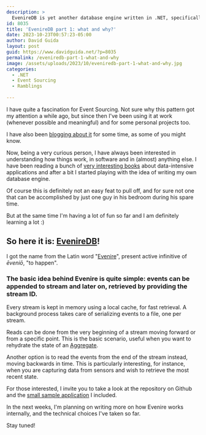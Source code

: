 ```yaml
---
description: >
  EvenireDB is yet another database engine written in .NET, specifically for Event Sourcing. 
id: 8035
title: 'EvenireDB part 1: what and why?'
date: 2023-10-23T00:57:23-05:00
author: David Guida
layout: post
guid: https://www.davidguida.net/?p=8035
permalink: /eveniredb-part-1-what-and-why
image: /assets/uploads/2023/10/eveniredb-part-1-what-and-why.jpg
categories:  
  - .NET
  - Event Sourcing
  - Ramblings
  
---
```


I have quite a fascination for Event Sourcing. Not sure why this pattern got my attention a while ago, but since then I've been using it at work (whenever possible and meaningful) and for some personal projects too.

I have also been <a href='/event-sourcing-in-net-core-part-1-a-gentle-introduction/' target='_blank'>blogging about it</a> for some time, as some of you might know.

Now, being a very curious person, I have always been interested in understanding how things work, in software and in (almost) anything else. I have been reading a bunch of <a href='https://www.oreilly.com/library/view/designing-data-intensive-applications/9781491903063/' target='_blank'>very interesting books</a> about data-intensive applications and after a bit I started playing with the idea of writing my own database engine.

Of course this is definitely not an easy feat to pull off, and for sure not one that can be accomplished by just one guy in his bedroom during his spare time.

But at the same time I'm having a lot of fun so far and I am definitely learning a lot :)

## So here it is: <a href='https://github.com/mizrael/EvenireDB' target='_blank'>EvenireDB</a>!

I got the name from the Latin word
"<a href='https://en.wiktionary.org/wiki/evenire' target='_blank'>Evenire</a>", present active infinitive of *ēveniō*, "to happen".

### The basic idea behind Evenire is quite simple: events can be appended to stream and later on, retrieved by providing the stream ID.

Every stream is kept in memory using a local cache, for fast retrieval. A background process takes care of serializing events to a file, one per stream.

Reads can be done from the very beginning of a stream moving forward or from a specific point. This is the basic scenario, useful when you want to rehydrate the state of an <a href='https://www.martinfowler.com/bliki/DDD_Aggregate.html' target='_blank'>Aggregate</a>.

Another option is to read the events from the end of the stream instead, moving backwards in time. This is particularly interesting, for instance, when you are capturing data from sensors and wish to retrieve the most recent state.

For those interested, I invite you to take a look at the repository on Github and the <a href='https://github.com/mizrael/EvenireDB/tree/main/samples/EvenireDB.Samples.TemperatureSensors' target='_blank'>small sample application</a> I included.

In the next weeks, I'm planning on writing more on how Evenire works internally, and the technical choices I've taken so far.

Stay tuned!